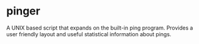 # pinger
A UNIX based script that expands on the built-in ping program. Provides a user friendly layout and useful statistical information about pings.
